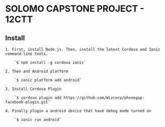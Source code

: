 # SOLOMO CAPSTONE PROJECT - 12CTT

## Install

    1. First, install Node.js. Then, install the latest Cordova and Ionic command-line tools.
    
        `$ npm install -g cordova ionic`
    
    2. Then and Android platform
    
        `$ ionic platform add android`
        
    3. Install Cordova Plugin
    
        `$ cordova plugin add https://github.com/Wizcorp/phonegap-facebook-plugin.git`
    
    4. Finally plugin a android device that have debug mode turned on
        
        `$ ionic run android`
    

